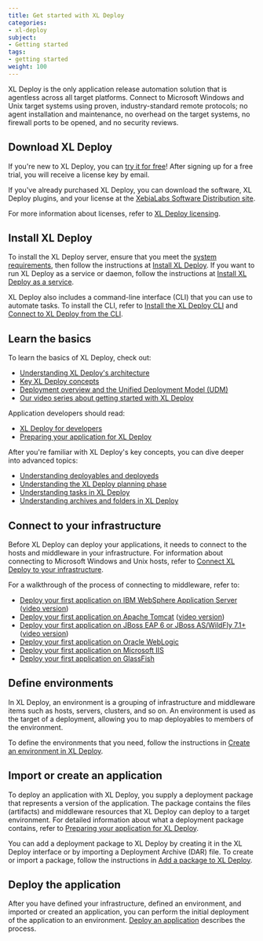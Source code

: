 ```yaml
---
title: Get started with XL Deploy
categories:
- xl-deploy
subject:
- Getting started
tags:
- getting started
weight: 100
---
```


XL Deploy is the only application release automation solution that is agentless across all target platforms. Connect to Microsoft Windows and Unix target systems using proven, industry-standard remote protocols; no agent installation and maintenance, no overhead on the target systems, no firewall ports to be opened, and no security reviews.

## Download XL Deploy

If you're new to XL Deploy, you can [try it for free](https://xebialabs.com/products/xl-deploy/trial/)! After signing up for a free trial, you will receive a license key by email.

If you've already purchased XL Deploy, you can download the software, XL Deploy plugins, and your license at the [XebiaLabs Software Distribution site](https://dist.xebialabs.com).

For more information about licenses, refer to [XL Deploy licensing](/xl-deploy/concept/xl-deploy-licensing.html).

## Install XL Deploy

To install the XL Deploy server, ensure that you meet the [system requirements](/xl-deploy/concept/requirements-for-installing-xl-deploy.html), then follow the instructions at [Install XL Deploy](/xl-deploy/how-to/install-xl-deploy.html). If you want to run XL Deploy as a service or daemon, follow the instructions at [Install XL Deploy as a service](/xl-deploy/how-to/install-xl-deploy-as-a-service.html).

XL Deploy also includes a command-line interface (CLI) that you can use to automate tasks. To install the CLI, refer to [Install the XL Deploy CLI](/xl-deploy/how-to/install-xl-deploy.html#install-the-xl-deploy-cli) and [Connect to XL Deploy from the CLI](/xl-deploy/how-to/connect-to-xl-deploy-from-the-cli.html).

## Learn the basics

To learn the basics of XL Deploy, check out:

* [Understanding XL Deploy's architecture](/xl-deploy/concept/xl-deploy-architecture.html)
* [Key XL Deploy concepts](/xl-deploy/concept/key-xl-deploy-concepts.html)
* [Deployment overview and the Unified Deployment Model (UDM)](/xl-deploy/concept/deployment-overview-and-unified-deployment-model.html)
* [Our video series about getting started with XL Deploy](/videos/index.html#xl-deploy)

Application developers should read:

* [XL Deploy for developers](/xl-deploy/concept/xl-deploy-for-developers.html)
* [Preparing your application for XL Deploy](/xl-deploy/concept/preparing-your-application-for-xl-deploy.html)

After you're familiar with XL Deploy's key concepts, you can dive deeper into advanced topics:

* [Understanding deployables and deployeds](/xl-deploy/concept/understanding-deployables-and-deployeds.html)
* [Understanding the XL Deploy planning phase](/xl-deploy/concept/understanding-the-xl-deploy-planning-phase.html)
* [Understanding tasks in XL Deploy](/xl-deploy/concept/understanding-tasks-in-xl-deploy.html)
* [Understanding archives and folders in XL Deploy](/xl-deploy/concept/understanding-archives-and-folders-xl-deploy.html)

## Connect to your infrastructure

Before XL Deploy can deploy your applications, it needs to connect to the hosts and middleware in your infrastructure. For information about connecting to Microsoft Windows and Unix hosts, refer to [Connect XL Deploy to your infrastructure](/xl-deploy/how-to/connect-xl-deploy-to-your-infrastructure.html).

For a walkthrough of the process of connecting to middleware, refer to:

* [Deploy your first application on IBM WebSphere Application Server](/xl-deploy/how-to/deploy-your-first-application-on-websphere.html) ([video version](https://www.youtube.com/watch?v=XEh5QGcpn5U))
* [Deploy your first application on Apache Tomcat](/xl-deploy/how-to/deploy-your-first-application-on-tomcat.html) ([video version](https://www.youtube.com/watch?v=rNVkeHeVB-Q))
* [Deploy your first application on JBoss EAP 6 or JBoss AS/WildFly 7.1+](/xl-deploy/how-to/deploy-your-first-application-on-wildfly.html) ([video version](https://www.youtube.com/watch?v=o_J3ov9jAzI))
* [Deploy your first application on Oracle WebLogic](/xl-deploy/how-to/deploy-your-first-application-on-weblogic.html)
* [Deploy your first application on Microsoft IIS](/xl-deploy/how-to/deploy-your-first-application-on-iis.html)
* [Deploy your first application on GlassFish](/xl-deploy/how-to/deploy-your-first-application-on-glassfish.html)

## Define environments

In XL Deploy, an environment is a grouping of infrastructure and middleware items such as hosts, servers, clusters, and so on. An environment is used as the target of a deployment, allowing you to map deployables to members of the environment.

To define the environments that you need, follow the instructions in [Create an environment in XL Deploy](/xl-deploy/how-to/create-an-environment-in-xl-deploy.html).

## Import or create an application

To deploy an application with XL Deploy, you supply a deployment package that represents a version of the application. The package contains the files (artifacts) and middleware resources that XL Deploy can deploy to a target environment. For detailed information about what a deployment package contains, refer to [Preparing your application for XL Deploy](/xl-deploy/concept/preparing-your-application-for-xl-deploy.html).

You can add a deployment package to XL Deploy by creating it in the XL Deploy interface or by importing a Deployment Archive (DAR) file. To create or import a package, follow the instructions in [Add a package to XL Deploy](/xl-deploy/how-to/add-a-package-to-xl-deploy.html).

## Deploy the application

After you have defined your infrastructure, defined an environment, and imported or created an application, you can perform the initial deployment of the application to an environment. [Deploy an application](/xl-deploy/how-to/deploy-an-application.html) describes the process.
